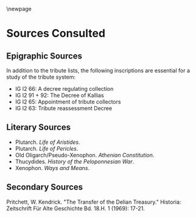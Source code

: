 


\newpage

# Sources Consulted #


## Epigraphic Sources ##

In addition to the tribute lists, the following inscriptions are essential for a study of the tribute system:

- IG I2 66:  A decree regulating collection
- IG I2 91 + 92:  The Decree of Kallias
- IG I2 65: Appointment of tribute collectors
- IG I2 63: Tribute reassessment Decree

## Literary Sources ##

- Plutarch. *Life of Aristides*.
- Plutarch. *Life of Pericles*. 
- Old Oligarch/Pseudo-Xenophon.  *Athenian Constitution*.
- Thucydides. *History of the Peloponnesian War*.
- Xenophon. *Ways and Means*. 

## Secondary Sources ##


Pritchett, W. Kendrick. "The Transfer of the Delian Treasury." Historia: Zeitschrift Für Alte Geschichte Bd. 18.H. 1 (1969): 17-21. 



